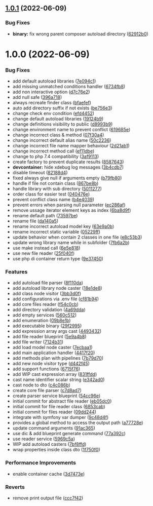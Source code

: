 ## [1.0.1](https://github.com/yusuftaufiq/codeigniter3-ide-helper/compare/v1.0.0...v1.0.1) (2022-06-09)


### Bug Fixes

* **binary:** fix wrong parent composer autoload directory ([62912b0](https://github.com/yusuftaufiq/codeigniter3-ide-helper/commit/62912b010e62e598573d7cf7ba2dc1dc9aa8056e))

# 1.0.0 (2022-06-09)


### Bug Fixes

* add default autoload libraries ([7e094c1](https://github.com/yusuftaufiq/codeigniter3-ide-helper/commit/7e094c13a0b30ce987eb5ff5e4bf9eb10680181f))
* add missing unmatched conditions handler ([6734fb8](https://github.com/yusuftaufiq/codeigniter3-ide-helper/commit/6734fb8354885404c842894fbdcd8080e28563b1))
* add non interactive option ([d7c76e2](https://github.com/yusuftaufiq/codeigniter3-ide-helper/commit/d7c76e211967e4104fd196fba28f5b58ddc6b8f7))
* add null safe ([396a718](https://github.com/yusuftaufiq/codeigniter3-ide-helper/commit/396a7180c84f1d7822a1f4ed439f98941f455120))
* always recreate finder class ([bfaefef](https://github.com/yusuftaufiq/codeigniter3-ide-helper/commit/bfaefefeffd2f4b816e2faed9dfc446373140aef))
* auto add directory suffix if not exists ([be756e3](https://github.com/yusuftaufiq/codeigniter3-ide-helper/commit/be756e3cb10911ae47cee78087eff4139aed03a5))
* change check env condition ([efd4452](https://github.com/yusuftaufiq/codeigniter3-ide-helper/commit/efd4452decfce96a10c0c2cc3d9355fb7f6f68bf))
* change default autoload libraries ([19124b9](https://github.com/yusuftaufiq/codeigniter3-ide-helper/commit/19124b93991914d20e71c16f222d7c3124806018))
* change definitions visibility to public ([d8993b9](https://github.com/yusuftaufiq/codeigniter3-ide-helper/commit/d8993b9628567f0215b0ddb69a572f56c157c7c2))
* change environment name to prevent conflict ([619685e](https://github.com/yusuftaufiq/codeigniter3-ide-helper/commit/619685e98d63d24955aa827220b1bd67df37c4fb))
* change incorrect class & method ([07f30a4](https://github.com/yusuftaufiq/codeigniter3-ide-helper/commit/07f30a4ab73d1211a1395ee55066d463e039f1e2))
* change incorrect default alias name ([50c2236](https://github.com/yusuftaufiq/codeigniter3-ide-helper/commit/50c223632bad31354297dca3417e0b085cf7ae23))
* change incorrect file name mapper behaviour ([2d21ab1](https://github.com/yusuftaufiq/codeigniter3-ide-helper/commit/2d21ab1f8eb21098d0d3ed6f9c8eb022fa07da36))
* change incorrect method call ([ef11dbe](https://github.com/yusuftaufiq/codeigniter3-ide-helper/commit/ef11dbeff82c80b7d701550e4b20c08f712321ec))
* change to php 7.4 compatibility ([3af9113](https://github.com/yusuftaufiq/codeigniter3-ide-helper/commit/3af9113208cca0607c6ea4e2d0401a359b339e22))
* create factory to prevent duplicate results ([8587643](https://github.com/yusuftaufiq/codeigniter3-ide-helper/commit/8587643469910fb5a12e59518b2e48522c25e8ab))
* **devcontainer:** hide xdebug log messages ([3b4cdb7](https://github.com/yusuftaufiq/codeigniter3-ide-helper/commit/3b4cdb75be089b1e507bd9ca82699949e4a62923))
* disable timeout ([82188d4](https://github.com/yusuftaufiq/codeigniter3-ide-helper/commit/82188d436d876cbb725eac996424934a9af2f6d8))
* fixed always give null if arguments empty ([b79fb80](https://github.com/yusuftaufiq/codeigniter3-ide-helper/commit/b79fb806f293f95ba4ed2f3dbee92bc29599a7bb))
* handle if file not contain class ([867be8b](https://github.com/yusuftaufiq/codeigniter3-ide-helper/commit/867be8b4bcb3ec60bfb43e31dffd05e81638c503))
* handle library with sub directory ([5011277](https://github.com/yusuftaufiq/codeigniter3-ide-helper/commit/5011277218accee2960da49162f0307848b699e8))
* order class for easier test ([040476e](https://github.com/yusuftaufiq/codeigniter3-ide-helper/commit/040476e1d458b34e0148a554659e9a729b42306b))
* prevent conflict class name ([b4e4039](https://github.com/yusuftaufiq/codeigniter3-ide-helper/commit/b4e403938b91aa5b133f967c4f63a7504ce5b4aa))
* prevent errors when parsing null parameter ([ec286af](https://github.com/yusuftaufiq/codeigniter3-ide-helper/commit/ec286af1f0a28564da488c755c12d056290244f9))
* remove ussage iterator element keys as index ([6ba8d9f](https://github.com/yusuftaufiq/codeigniter3-ide-helper/commit/6ba8d9f0f2c8a7a5a2bdb6a73613a57ad809a63e))
* rename default path ([73597be](https://github.com/yusuftaufiq/codeigniter3-ide-helper/commit/73597be008b38892c34b1e6b045ad478c998c1c9))
* rename file ([da140a5](https://github.com/yusuftaufiq/codeigniter3-ide-helper/commit/da140a573c4ee7ada2501d9f9a1293b9527d2728))
* rename incorrect autoload model key ([63e9a0b](https://github.com/yusuftaufiq/codeigniter3-ide-helper/commit/63e9a0b278067578adf33a4cc3c702d69e885c32))
* rename incorrect static variable ([05229ff](https://github.com/yusuftaufiq/codeigniter3-ide-helper/commit/05229ff4580be3e2fac6ed8068c34a7ebc1378ce))
* update behavior when contain 2 classes in one file ([e8c53b3](https://github.com/yusuftaufiq/codeigniter3-ide-helper/commit/e8c53b3d85d74e221130ff5f152b8f65f0b622cf))
* update wrong library name while in subfolder ([7fb6a2b](https://github.com/yusuftaufiq/codeigniter3-ide-helper/commit/7fb6a2b69a4bcff7c8101f3e7fa2f42731301431))
* use make instead call ([6e5e818](https://github.com/yusuftaufiq/codeigniter3-ide-helper/commit/6e5e81868c6868eefd6117411466c46e4ff73007))
* use new file reader ([25f040f](https://github.com/yusuftaufiq/codeigniter3-ide-helper/commit/25f040fb237cda8beb0e497f238527bca6800e8a))
* use php di container return type ([9e37450](https://github.com/yusuftaufiq/codeigniter3-ide-helper/commit/9e374505756fe212d2349d71370542b54da9ee30))


### Features

* add autoload file parser ([8f110da](https://github.com/yusuftaufiq/codeigniter3-ide-helper/commit/8f110dade436aa0416d4e629ab821f0f0dbf9f4e))
* add autoload library node caster ([18e1de8](https://github.com/yusuftaufiq/codeigniter3-ide-helper/commit/18e1de8f83da4ffb81150b23dd0e54f6bd181295))
* add class node visitor ([3bb3d0f](https://github.com/yusuftaufiq/codeigniter3-ide-helper/commit/3bb3d0f37957b54d0957a4b92cd024978c70bbe7))
* add configurations via .env file ([cf81b94](https://github.com/yusuftaufiq/codeigniter3-ide-helper/commit/cf81b9425dc2eae9e33e4a9b71aee59eaee5d262))
* add core files reader ([f54c0cb](https://github.com/yusuftaufiq/codeigniter3-ide-helper/commit/f54c0cb35b0a38f7623cf6b974b12556f680c8bf))
* add directory validation ([4a69dda](https://github.com/yusuftaufiq/codeigniter3-ide-helper/commit/4a69ddaf4ca858a266dbf7508054be166b13b3cf))
* add empty services ([560c512](https://github.com/yusuftaufiq/codeigniter3-ide-helper/commit/560c512999b2593ff9d1e2da6bd2bf632099e6bc))
* add enumeration ([09b8e1b](https://github.com/yusuftaufiq/codeigniter3-ide-helper/commit/09b8e1baca85eb7ba98a76047d10aaedb2fd056f))
* add executable binary ([29f2995](https://github.com/yusuftaufiq/codeigniter3-ide-helper/commit/29f2995bbe70d1b25e14eded0f66934346116876))
* add expression array args cast ([4493432](https://github.com/yusuftaufiq/codeigniter3-ide-helper/commit/44934325e5c5590d6fd4786c02716bdebe6cc3b1))
* add file reader blueprint ([5e9a4b8](https://github.com/yusuftaufiq/codeigniter3-ide-helper/commit/5e9a4b8cd7bc1bcbd4e3f5aa8bce5f39574a29a4))
* add file writer ([7124b31](https://github.com/yusuftaufiq/codeigniter3-ide-helper/commit/7124b31c3dd7c07ca9459ca6cfa2feb56818a9ba))
* add load model node caster ([7ecbaa1](https://github.com/yusuftaufiq/codeigniter3-ide-helper/commit/7ecbaa1b69712e9c9e37383358c6dcf1c2302739))
* add main application handler ([4417f20](https://github.com/yusuftaufiq/codeigniter3-ide-helper/commit/4417f204b8fd0803b19d12af7bcfd7cf2e4753c2))
* add methods plan with pipelines ([7b79d70](https://github.com/yusuftaufiq/codeigniter3-ide-helper/commit/7b79d7010ac5606f69fabdaca1009f5341132ba7))
* add new node visitor type ([d442f45](https://github.com/yusuftaufiq/codeigniter3-ide-helper/commit/d442f45022590226efafda824ab1fc4ac141b422))
* add support functions ([6715f76](https://github.com/yusuftaufiq/codeigniter3-ide-helper/commit/6715f762a4e99621a5d457590ddadeaf8312d5af))
* add WIP cast expression array ([831ffdd](https://github.com/yusuftaufiq/codeigniter3-ide-helper/commit/831ffdd3e760f1bdaa466115995ce5ca4f8539fd))
* cast name identifier scalar string ([e342ad0](https://github.com/yusuftaufiq/codeigniter3-ide-helper/commit/e342ad0bd84aba089b134520eab51c0a20d390a0))
* cast node to dto ([c4c086b](https://github.com/yusuftaufiq/codeigniter3-ide-helper/commit/c4c086b0df89a40227c6a2dbebbc78167efdb9de))
* create core file parser ([c7d8ad7](https://github.com/yusuftaufiq/codeigniter3-ide-helper/commit/c7d8ad7499863b29d16366da0fd43fb2247e85fd))
* create parser service blueprint ([54cc96e](https://github.com/yusuftaufiq/codeigniter3-ide-helper/commit/54cc96eeba0cdaacef43af0dab99aa09636fd1c6))
* initial commit for abstract file reader ([eb05dc0](https://github.com/yusuftaufiq/codeigniter3-ide-helper/commit/eb05dc0ab52c8686eeb11658e34d320961c74d90))
* initial commit for file reader class ([6853cab](https://github.com/yusuftaufiq/codeigniter3-ide-helper/commit/6853cab04e658ae40e07639cbd77a85282e5d3d8))
* initial commit for files reader ([09dd244](https://github.com/yusuftaufiq/codeigniter3-ide-helper/commit/09dd2443af2f30a9cb6dc396c0e243fc94ae899a))
* integrate with symfony var dumper ([9c48d4f](https://github.com/yusuftaufiq/codeigniter3-ide-helper/commit/9c48d4fa4548a95c495c2da9f2398ce55cd45e8a))
* provides a global method to access the output path ([a77728e](https://github.com/yusuftaufiq/codeigniter3-ide-helper/commit/a77728e27b9bba16b8d5031497fc3855d7dfb000))
* update command arguments ([91ac365](https://github.com/yusuftaufiq/codeigniter3-ide-helper/commit/91ac3657dd1dd115b0837204c79ae0769a5109fe))
* use dic & add blueprint generate command ([77a392c](https://github.com/yusuftaufiq/codeigniter3-ide-helper/commit/77a392c0a61e5a3c5962c048f94ad373fd355a8b))
* use reader service ([5969c5a](https://github.com/yusuftaufiq/codeigniter3-ide-helper/commit/5969c5a6666f3e9551da0cac13107c3213e906f5))
* WIP add autoload casters ([7bf8ffd](https://github.com/yusuftaufiq/codeigniter3-ide-helper/commit/7bf8ffd6e36bc1a57e6808977d82a0f0c7ebed83))
* wrap properties inside class dto ([1f750f0](https://github.com/yusuftaufiq/codeigniter3-ide-helper/commit/1f750f08ad900d1826f3cb4b92b7975b852a81f7))


### Performance Improvements

* enable container cache ([3d7473e](https://github.com/yusuftaufiq/codeigniter3-ide-helper/commit/3d7473eb952e5bd89407c66909eaf5824ad987f7))


### Reverts

* remove print output file ([ccc7f42](https://github.com/yusuftaufiq/codeigniter3-ide-helper/commit/ccc7f42c1ca1afe226e94feb7bb6250ed4fbb145))
